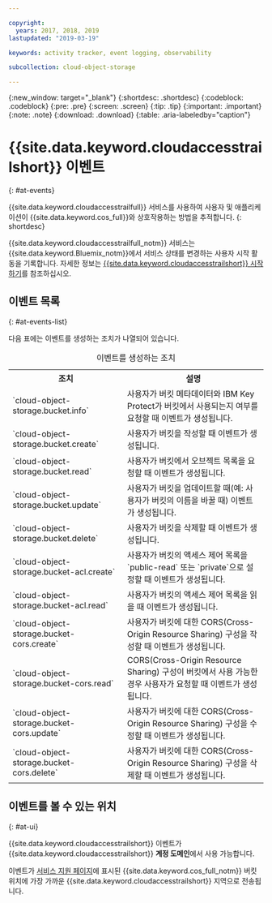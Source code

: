 ```yaml
---

copyright:
  years: 2017, 2018, 2019
lastupdated: "2019-03-19"

keywords: activity tracker, event logging, observability

subcollection: cloud-object-storage

---
```

{:new_window: target="_blank"}
{:shortdesc: .shortdesc}
{:codeblock: .codeblock}
{:pre: .pre}
{:screen: .screen}
{:tip: .tip}
{:important: .important}
{:note: .note}
{:download: .download} 
{:table: .aria-labeledby="caption"}


# {{site.data.keyword.cloudaccesstrailshort}} 이벤트
{: #at-events}

{{site.data.keyword.cloudaccesstrailfull}} 서비스를 사용하여 사용자 및 애플리케이션이 {{site.data.keyword.cos_full}}와 상호작용하는 방법을 추적합니다.
{: shortdesc}

{{site.data.keyword.cloudaccesstrailfull_notm}} 서비스는 {{site.data.keyword.Bluemix_notm}}에서 서비스 상태를 변경하는 사용자 시작 활동을 기록합니다. 자세한 정보는 [{{site.data.keyword.cloudaccesstrailshort}} 시작하기](/docs/services/cloud-activity-tracker?topic=cloud-activity-tracker-getting-started)를 참조하십시오.



## 이벤트 목록
{: #at-events-list}

다음 표에는 이벤트를 생성하는 조치가 나열되어 있습니다.

<table>
  <caption>이벤트를 생성하는 조치</caption>
  <tr>
    <th>조치</th>
	  <th>설명</th>
  </tr>
  <tr>
    <td>`cloud-object-storage.bucket.info`</td>
	  <td>사용자가 버킷 메타데이터와 IBM Key Protect가 버킷에서 사용되는지 여부를 요청할 때 이벤트가 생성됩니다.</td>
  </tr>
  <tr>
    <td>`cloud-object-storage.bucket.create`</td>
	  <td>사용자가 버킷을 작성할 때 이벤트가 생성됩니다.</td>
  </tr>
  <tr>
    <td>`cloud-object-storage.bucket.read`</td>
	  <td>사용자가 버킷에서 오브젝트 목록을 요청할 때 이벤트가 생성됩니다.</td>
  </tr>
  <tr>
    <td>`cloud-object-storage.bucket.update`</td>
	  <td>사용자가 버킷을 업데이트할 때(예: 사용자가 버킷의 이름을 바꿀 때) 이벤트가 생성됩니다.</td>
  </tr>
  <tr>
    <td>`cloud-object-storage.bucket.delete`</td>
	  <td>사용자가 버킷을 삭제할 때 이벤트가 생성됩니다.</td>
  </tr>
  <tr>
    <td>`cloud-object-storage.bucket-acl.create`</td>
	  <td>사용자가 버킷의 액세스 제어 목록을 `public-read` 또는 `private`으로 설정할 때 이벤트가 생성됩니다.</td>
  </tr>
  <tr>
    <td>`cloud-object-storage.bucket-acl.read`</td>
	  <td>사용자가 버킷의 액세스 제어 목록을 읽을 때 이벤트가 생성됩니다.</td>
  </tr>
  <tr>
    <td>`cloud-object-storage.bucket-cors.create`</td>
	  <td>사용자가 버킷에 대한 CORS(Cross-Origin Resource Sharing) 구성을 작성할 때 이벤트가 생성됩니다.</td>
  </tr>
  <tr>
    <td>`cloud-object-storage.bucket-cors.read`</td>
	  <td>CORS(Cross-Origin Resource Sharing) 구성이 버킷에서 사용 가능한 경우 사용자가 요청할 때 이벤트가 생성됩니다.</td>
  </tr>
  <tr>
    <td>`cloud-object-storage.bucket-cors.update`</td>
	  <td>사용자가 버킷에 대한 CORS(Cross-Origin Resource Sharing) 구성을 수정할 때 이벤트가 생성됩니다.</td>
  </tr>
  <tr>
    <td>`cloud-object-storage.bucket-cors.delete`</td>
	  <td>사용자가 버킷에 대한 CORS(Cross-Origin Resource Sharing) 구성을 삭제할 때 이벤트가 생성됩니다.</td>
  </tr>
</table>



## 이벤트를 볼 수 있는 위치
{: #at-ui}

{{site.data.keyword.cloudaccesstrailshort}} 이벤트가 {{site.data.keyword.cloudaccesstrailshort}} **계정 도메인**에서 사용 가능합니다.

이벤트가 [서비스 지원 페이지](/docs/services/cloud-object-storage/basics?topic=cloud-object-storage-service-availability#integrated-service-availability)에 표시된 {{site.data.keyword.cos_full_notm}} 버킷 위치에 가장 가까운 {{site.data.keyword.cloudaccesstrailshort}} 지역으로 전송됩니다.
